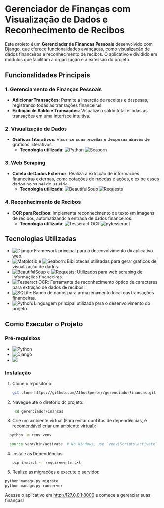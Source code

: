 # Gerenciador de Finanças com Visualização de Dados e Reconhecimento de Recibos

Este projeto é um **Gerenciador de Finanças Pessoais** desenvolvido com Django, que oferece funcionalidades avançadas, como visualização de dados financeiros e reconhecimento de recibos. O aplicativo é dividido em módulos que facilitam a organização e a extensão do projeto.

## Funcionalidades Principais

### 1. Gerenciamento de Finanças Pessoais
- **Adicionar Transações**: Permite a inserção de receitas e despesas, registrando todas as transações financeiras.
- **Exibição de Saldo e Transações**: Visualize o saldo total e todas as transações em uma interface intuitiva.

### 2. Visualização de Dados
- **Gráficos Interativos**: Visualize suas receitas e despesas através de gráficos interativos.  
  - **Tecnologia utilizada**: ![Python](https://img.shields.io/badge/-Matplotlib-3776AB?logo=python&logoColor=white) ![Seaborn](https://img.shields.io/badge/-Seaborn-3776AB?logo=python&logoColor=white)

### 3. Web Scraping
- **Coleta de Dados Externos**: Realiza a extração de informações financeiras externas, como cotações de moedas e ações, e exibe esses dados no painel do usuário.
  - **Tecnologia utilizada**: ![BeautifulSoup](https://img.shields.io/badge/-BeautifulSoup-FFD700?logo=python&logoColor=white) ![Requests](https://img.shields.io/badge/-Requests-FFD700?logo=python&logoColor=white)

### 4. Reconhecimento de Recibos
- **OCR para Recibos**: Implementa reconhecimento de texto em imagens de recibos, automatizando a entrada de dados financeiros.
  - **Tecnologia utilizada**: ![Tesseract OCR](https://img.shields.io/badge/-Tesseract%20OCR-32CD32?logo=python&logoColor=white) ![pytesseract](https://img.shields.io/badge/-pytesseract-32CD32?logo=python&logoColor=white)

## Tecnologias Utilizadas
- ![Django](https://img.shields.io/badge/-Django-092E20?logo=django&logoColor=white): Framework principal para o desenvolvimento do aplicativo web.
- ![Matplotlib](https://img.shields.io/badge/-Matplotlib-3776AB?logo=python&logoColor=white) e ![Seaborn](https://img.shields.io/badge/-Seaborn-3776AB?logo=python&logoColor=white): Bibliotecas utilizadas para gerar gráficos de visualização de dados.
- ![BeautifulSoup](https://img.shields.io/badge/-BeautifulSoup-FFD700?logo=python&logoColor=white) e ![Requests](https://img.shields.io/badge/-Requests-FFD700?logo=python&logoColor=white): Utilizados para web scraping de informações financeiras.
- ![Tesseract OCR](https://img.shields.io/badge/-Tesseract%20OCR-32CD32?logo=python&logoColor=white): Ferramenta de reconhecimento óptico de caracteres para extração de dados de recibos.
- ![SQLite](https://img.shields.io/badge/-SQLite-003B57?logo=sqlite&logoColor=white): Banco de dados para armazenamento local das transações financeiras.
- ![Python](https://img.shields.io/badge/-Python-3776AB?logo=python&logoColor=white): Linguagem principal utilizada para o desenvolvimento do projeto.

## Como Executar o Projeto

### Pré-requisitos
- ![Python](https://img.shields.io/badge/-Python%203.x-3776AB?logo=python&logoColor=white)
- ![Django](https://img.shields.io/badge/-Django%203.x-092E20?logo=django&logoColor=white)
- [![](https://img.shields.io/badge/-Tesseract%20OCR-32CD32?logo=python&logoColor=white)](https://github.com/tesseract-ocr/tesseract)

### Instalação

1. Clone o repositório:
   ```bash
   git clone https://github.com/AthosSperber/gerenciadorFinancas.git
2. Navegue até o diretório do projeto:
   ```bash
    cd gerenciadorFinancas
3. Crie um ambiente virtual (Para evitar conflitos de dependências, é recomendável criar um ambiente virtual):
  ```bash
    python -m venv venv

    source venv/bin/activate  # No Windows, use `venv\Scripts\activate`
  ```
4. Instale as Dependências:
   ```bash
   pip install -r requirements.txt
   
5. Realize as migrações e execute o servidor:
  ```bash
python manage.py migrate
python manage.py runserver
  ```
Acesse o aplicativo em http://127.0.0.1:8000 e comece a gerenciar suas finanças!

